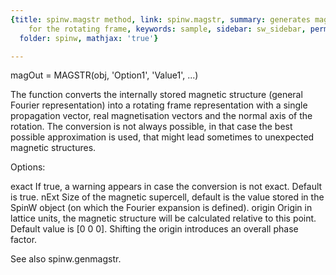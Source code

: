 ```yaml
---
{title: spinw.magstr method, link: spinw.magstr, summary: generates magnetic structure
    for the rotating frame, keywords: sample, sidebar: sw_sidebar, permalink: spinw_magstr.html,
  folder: spinw, mathjax: 'true'}

---
```

 
magOut = MAGSTR(obj, 'Option1', 'Value1', ...)
 
The function converts the internally stored magnetic structure (general
Fourier representation) into a rotating frame representation with a
single propagation vector, real magnetisation vectors and the normal axis
of the rotation. The conversion is not always possible, in that case the
best possible approximation is used, that might lead sometimes to
unexpected magnetic structures.
 
Options:
 
exact     If true, a warning appears in case the conversion is not exact.
          Default is true.
nExt      Size of the magnetic supercell, default is the value stored in
          the SpinW object (on which the Fourier expansion is defined).
origin    Origin in lattice units, the magnetic structure will be
          calculated relative to this point. Default value is [0 0 0].
          Shifting the origin introduces an overall phase factor.
 
See also spinw.genmagstr.

